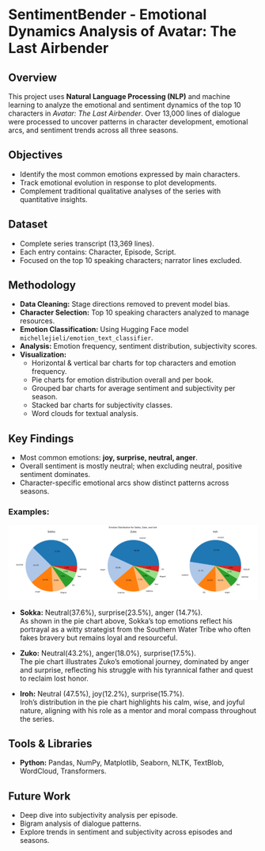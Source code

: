 # SentimentBender - Emotional Dynamics Analysis of Avatar: The Last Airbender

## Overview
This project uses **Natural Language Processing (NLP)** and machine learning to analyze the emotional and sentiment dynamics of the top 10 characters in *Avatar: The Last Airbender*. Over 13,000 lines of dialogue were processed to uncover patterns in character development, emotional arcs, and sentiment trends across all three seasons.

## Objectives
- Identify the most common emotions expressed by main characters.
- Track emotional evolution in response to plot developments.
- Complement traditional qualitative analyses of the series with quantitative insights.

## Dataset
- Complete series transcript (13,369 lines).
- Each entry contains: Character, Episode, Script.
- Focused on the top 10 speaking characters; narrator lines excluded.

## Methodology
- **Data Cleaning:** Stage directions removed to prevent model bias.
- **Character Selection:** Top 10 speaking characters analyzed to manage resources.
- **Emotion Classification:** Using Hugging Face model `michellejieli/emotion_text_classifier`.
- **Analysis:** Emotion frequency, sentiment distribution, subjectivity scores.
- **Visualization:** 
  - Horizontal & vertical bar charts for top characters and emotion frequency.
  - Pie charts for emotion distribution overall and per book.
  - Grouped bar charts for average sentiment and subjectivity per season.
  - Stacked bar charts for subjectivity classes.
  - Word clouds for textual analysis.

## Key Findings
- Most common emotions: **joy, surprise, neutral, anger**.
- Overall sentiment is mostly neutral; when excluding neutral, positive sentiment dominates.
- Character-specific emotional arcs show distinct patterns across seasons.
### Examples:

![Emotion Distribution for Sokka, Zuko, and Iroh](emotion_pies.png)

- **Sokka:** Neutral(37.6%), surprise(23.5%), anger (14.7%).  
As shown in the pie chart above, Sokka’s top emotions reflect his portrayal as a witty strategist from the Southern Water Tribe who often fakes bravery but remains loyal and resourceful.  

- **Zuko:** Neutral(43.2%), anger(18.0%), surprise(17.5%).  
The pie chart illustrates Zuko’s emotional journey, dominated by anger and surprise, reflecting his struggle with his tyrannical father and quest to reclaim lost honor.  

- **Iroh:** Neutral (47.5%), joy(12.2%), surprise(15.7%).  
Iroh’s distribution in the pie chart highlights his calm, wise, and joyful nature, aligning with his role as a mentor and moral compass throughout the series.  

## Tools & Libraries
- **Python:** Pandas, NumPy, Matplotlib, Seaborn, NLTK, TextBlob, WordCloud, Transformers.

## Future Work
- Deep dive into subjectivity analysis per episode.
- Bigram analysis of dialogue patterns.
- Explore trends in sentiment and subjectivity across episodes and seasons.
